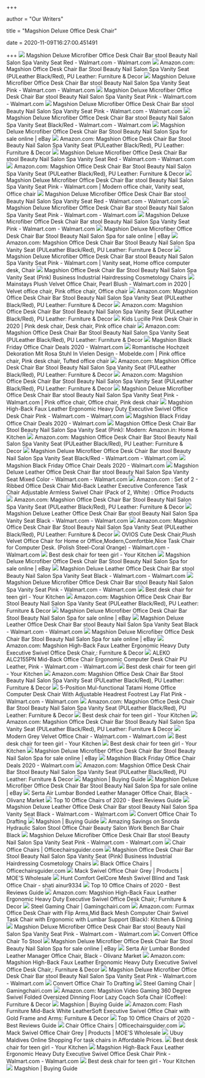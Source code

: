 +++
        
author = "Our Writers"
        
title = "Magshion Deluxe Office Desk Chair"
        
date = 2020-11-09T16:27:00.451491
        
+++
[ ![](https://i5.walmartimages.com/asr/e99419ce-f910-4912-a372-8b3db541f888_1.c044d3394769197cce418499864be779.jpeg)](https://i5.walmartimages.com/asr/e99419ce-f910-4912-a372-8b3db541f888_1.c044d3394769197cce418499864be779.jpeg) Magshion Deluxe Microfiber Office Desk Chair Bar stool Beauty Nail Salon  Spa Vanity Seat Red - Walmart.com - Walmart.com
[ ![](https://images-na.ssl-images-amazon.com/images/I/81qgQoUjHuL._AC_SL1500_.jpg)](https://images-na.ssl-images-amazon.com/images/I/81qgQoUjHuL._AC_SL1500_.jpg) Amazon.com: Magshion Office Desk Chair Bar Stool Beauty Nail Salon Spa  Vanity Seat (PULeather Black/Red), PU Leather: Furniture & Decor
[ ![](https://i5.walmartimages.com/asr/3806f58e-141f-4d25-8fdc-630e71c9c64b_1.3491c07776f0f4436f222d772a009e93.jpeg)](https://i5.walmartimages.com/asr/3806f58e-141f-4d25-8fdc-630e71c9c64b_1.3491c07776f0f4436f222d772a009e93.jpeg) Magshion Deluxe Microfiber Office Desk Chair Bar stool Beauty Nail Salon  Spa Vanity Seat Pink - Walmart.com - Walmart.com
[ ![](https://i5.walmartimages.com/asr/b28b001d-aaeb-49cf-8109-73ed9d8418fe_1.4abdfc9ae79840a74a5876eeb4ac526b.jpeg)](https://i5.walmartimages.com/asr/b28b001d-aaeb-49cf-8109-73ed9d8418fe_1.4abdfc9ae79840a74a5876eeb4ac526b.jpeg) Magshion Deluxe Microfiber Office Desk Chair Bar stool Beauty Nail Salon  Spa Vanity Seat Pink - Walmart.com - Walmart.com
[ ![](https://i5.walmartimages.com/asr/d514c7e9-27bc-4f6b-ac00-cf0cd1eb809b_1.f354088eb947e064797822e7c066c319.jpeg)](https://i5.walmartimages.com/asr/d514c7e9-27bc-4f6b-ac00-cf0cd1eb809b_1.f354088eb947e064797822e7c066c319.jpeg) Magshion Deluxe Microfiber Office Desk Chair Bar stool Beauty Nail Salon  Spa Vanity Seat Pink - Walmart.com - Walmart.com
[ ![](https://i5.walmartimages.com/asr/ffe99af8-a02a-458b-83f9-6bc35941ef41_1.7b2a8fb01b1dd42747bb229ec2298cc0.jpeg?odnWidth=612&odnHeight=612&odnBg=ffffff)](https://i5.walmartimages.com/asr/ffe99af8-a02a-458b-83f9-6bc35941ef41_1.7b2a8fb01b1dd42747bb229ec2298cc0.jpeg?odnWidth=612&odnHeight=612&odnBg=ffffff) Magshion Deluxe Microfiber Office Desk Chair Bar stool Beauty Nail Salon  Spa Vanity Seat Black/Red - Walmart.com - Walmart.com
[ ![](https://i.ebayimg.com/images/g/HpwAAOSwBAZcWNDx/s-l640.jpg)](https://i.ebayimg.com/images/g/HpwAAOSwBAZcWNDx/s-l640.jpg) Magshion Deluxe Microfiber Office Desk Chair Bar Stool Beauty Nail Salon  Spa for sale online | eBay
[ ![](https://m.media-amazon.com/images/I/31LDvbUApvL._AC_UL400_.jpg)](https://m.media-amazon.com/images/I/31LDvbUApvL._AC_UL400_.jpg) Amazon.com: Magshion Office Desk Chair Bar Stool Beauty Nail Salon Spa  Vanity Seat (PULeather Black/Red), PU Leather: Furniture & Decor
[ ![](https://i5.walmartimages.com/asr/29828c1b-02dd-41b3-996c-dd750aa46188_1.3664c53b319e859239c2d2645eed3caf.jpeg?odnWidth=450&odnHeight=450&odnBg=ffffff)](https://i5.walmartimages.com/asr/29828c1b-02dd-41b3-996c-dd750aa46188_1.3664c53b319e859239c2d2645eed3caf.jpeg?odnWidth=450&odnHeight=450&odnBg=ffffff) Magshion Deluxe Microfiber Office Desk Chair Bar stool Beauty Nail Salon  Spa Vanity Seat Red - Walmart.com - Walmart.com
[ ![](https://m.media-amazon.com/images/S/aplus-media/vc/f00c171e-46c3-49d8-8689-1a66d7363da5.__CR0,0,1200,1200_PT0_SX300_V1___.jpg)](https://m.media-amazon.com/images/S/aplus-media/vc/f00c171e-46c3-49d8-8689-1a66d7363da5.__CR0,0,1200,1200_PT0_SX300_V1___.jpg) Amazon.com: Magshion Office Desk Chair Bar Stool Beauty Nail Salon Spa  Vanity Seat (PULeather Black/Red), PU Leather: Furniture & Decor
[ ![](https://i.pinimg.com/236x/a1/72/ee/a172ee8048dd3bfa6474fff771866738.jpg)](https://i.pinimg.com/236x/a1/72/ee/a172ee8048dd3bfa6474fff771866738.jpg) Magshion Deluxe Microfiber Office Desk Chair Bar stool Beauty Nail Salon  Spa Vanity Seat Pink - Walmart.com | Modern office chair, Vanity seat, Office  chair
[ ![](https://i5.walmartimages.com/asr/b0f278c2-3e52-49e7-8045-1719273b113b_1.ffd503a2b86e02865d99a7ec691f1b94.jpeg)](https://i5.walmartimages.com/asr/b0f278c2-3e52-49e7-8045-1719273b113b_1.ffd503a2b86e02865d99a7ec691f1b94.jpeg) Magshion Deluxe Microfiber Office Desk Chair Bar stool Beauty Nail Salon  Spa Vanity Seat Red - Walmart.com - Walmart.com
[ ![](https://i5.walmartimages.com/asr/1ce2aac0-9748-4a2f-9786-31bad13bc6c3_1.51bc6ac20da723929a210d056fa7d73c.jpeg)](https://i5.walmartimages.com/asr/1ce2aac0-9748-4a2f-9786-31bad13bc6c3_1.51bc6ac20da723929a210d056fa7d73c.jpeg) Magshion Deluxe Microfiber Office Desk Chair Bar stool Beauty Nail Salon  Spa Vanity Seat Pink - Walmart.com - Walmart.com
[ ![](https://i5.walmartimages.com/dfw/6e29e393-abc7/k2-_6b92b5e6-adc6-4d08-b20c-b90a92ca56a1.v1.jpg)](https://i5.walmartimages.com/dfw/6e29e393-abc7/k2-_6b92b5e6-adc6-4d08-b20c-b90a92ca56a1.v1.jpg) Magshion Deluxe Microfiber Office Desk Chair Bar stool Beauty Nail Salon  Spa Vanity Seat Pink - Walmart.com - Walmart.com
[ ![](https://i.ebayimg.com/images/g/3DkAAOSwlXhZZrJM/s-l1600.png)](https://i.ebayimg.com/images/g/3DkAAOSwlXhZZrJM/s-l1600.png) Magshion Deluxe Microfiber Office Desk Chair Bar Stool Beauty Nail Salon  Spa for sale online | eBay
[ ![](https://m.media-amazon.com/images/I/71OaLSw8bhL._AC_UL400_.jpg)](https://m.media-amazon.com/images/I/71OaLSw8bhL._AC_UL400_.jpg) Amazon.com: Magshion Office Desk Chair Bar Stool Beauty Nail Salon Spa  Vanity Seat (PULeather Black/Red), PU Leather: Furniture & Decor
[ ![](https://i.pinimg.com/236x/26/ee/9b/26ee9b0c18091cb191418c93fdfa7156.jpg)](https://i.pinimg.com/236x/26/ee/9b/26ee9b0c18091cb191418c93fdfa7156.jpg) Magshion Deluxe Microfiber Office Desk Chair Bar stool Beauty Nail Salon  Spa Vanity Seat Pink - Walmart.com | Vanity seat, Home office computer desk,  Chair
[ ![](https://m.media-amazon.com/images/I/41RUEN0-AFL.jpg)](https://m.media-amazon.com/images/I/41RUEN0-AFL.jpg) Magshion Office Desk Chair Bar Stool Beauty Nail Salon Spa Vanity Seat  (Pink) Business Industrial Hairdressing Cosmetology Chairs
[ ![](https://i.pinimg.com/originals/4e/d5/bf/4ed5bf5d501dd45c534dcdba878e59bc.png)](https://i.pinimg.com/originals/4e/d5/bf/4ed5bf5d501dd45c534dcdba878e59bc.png) Mainstays Plush Velvet Office Chair, Pearl Blush - Walmart.com in 2020 |  Velvet office chair, Pink office chair, Office chair
[ ![](https://m.media-amazon.com/images/I/71TVCRGfJlL._AC_UL400_.jpg)](https://m.media-amazon.com/images/I/71TVCRGfJlL._AC_UL400_.jpg) Amazon.com: Magshion Office Desk Chair Bar Stool Beauty Nail Salon Spa  Vanity Seat (PULeather Black/Red), PU Leather: Furniture & Decor
[ ![](https://m.media-amazon.com/images/I/81PQbGpE4wL._AC_UL400_.jpg)](https://m.media-amazon.com/images/I/81PQbGpE4wL._AC_UL400_.jpg) Amazon.com: Magshion Office Desk Chair Bar Stool Beauty Nail Salon Spa  Vanity Seat (PULeather Black/Red), PU Leather: Furniture & Decor
[ ![](https://i.pinimg.com/736x/95/bb/13/95bb134d3435d1e14dc43d4342fff79b.jpg)](https://i.pinimg.com/736x/95/bb/13/95bb134d3435d1e14dc43d4342fff79b.jpg) Kids Lucille Pink Desk Chair in 2020 | Pink desk chair, Desk chair, Pink office  chair
[ ![](https://m.media-amazon.com/images/I/91HMMSLlJtL._AC_UL400_.jpg)](https://m.media-amazon.com/images/I/91HMMSLlJtL._AC_UL400_.jpg) Amazon.com: Magshion Office Desk Chair Bar Stool Beauty Nail Salon Spa  Vanity Seat (PULeather Black/Red), PU Leather: Furniture & Decor
[ ![](https://i5.walmartimages.com/asr/53ce7092-db48-4f6c-bc91-0fbba686a061_1.c07685dbcb8846dbd22fdb23b1b38914.jpeg?odnHeight=200&odnWidth=200&odnBg=ffffff)](https://i5.walmartimages.com/asr/53ce7092-db48-4f6c-bc91-0fbba686a061_1.c07685dbcb8846dbd22fdb23b1b38914.jpeg?odnHeight=200&odnWidth=200&odnBg=ffffff) Magshion Black Friday Office Chair Deals 2020 - Walmart.com
[ ![](https://i.pinimg.com/originals/67/ce/ac/67ceacc963bfb4b4ca55beab95e87b82.jpg)](https://i.pinimg.com/originals/67/ce/ac/67ceacc963bfb4b4ca55beab95e87b82.jpg) Romantische Hochzeit Dekoration Mit Rosa Stuhl In Vielen Design -  Mobelde.com | Pink office chair, Pink desk chair, Tufted office chair
[ ![](https://m.media-amazon.com/images/I/91nL62aJGfL._AC_UL400_.jpg)](https://m.media-amazon.com/images/I/91nL62aJGfL._AC_UL400_.jpg) Amazon.com: Magshion Office Desk Chair Bar Stool Beauty Nail Salon Spa  Vanity Seat (PULeather Black/Red), PU Leather: Furniture & Decor
[ ![](https://m.media-amazon.com/images/I/419ldNSfIjL._AC_UL400_.jpg)](https://m.media-amazon.com/images/I/419ldNSfIjL._AC_UL400_.jpg) Amazon.com: Magshion Office Desk Chair Bar Stool Beauty Nail Salon Spa  Vanity Seat (PULeather Black/Red), PU Leather: Furniture & Decor
[ ![](https://i.pinimg.com/236x/fa/af/3d/faaf3d171389f39ad9b45a6132df8aea.jpg)](https://i.pinimg.com/236x/fa/af/3d/faaf3d171389f39ad9b45a6132df8aea.jpg) Magshion Deluxe Microfiber Office Desk Chair Bar stool Beauty Nail Salon  Spa Vanity Seat Pink - Walmart.com | Pink office chair, Office chair, Pink desk  chair
[ ![](https://i5.walmartimages.com/asr/09e1c9f3-ebe4-432e-89a9-3d25ecd46dbb_1.650c8e9536941a7e038d7860534f2fea.jpeg)](https://i5.walmartimages.com/asr/09e1c9f3-ebe4-432e-89a9-3d25ecd46dbb_1.650c8e9536941a7e038d7860534f2fea.jpeg) Magshion High-Back Faux Leather Ergonomic Heavy Duty Executive Swivel  Office Desk Chair Pink - Walmart.com - Walmart.com
[ ![](https://i5.walmartimages.com/asr/f18f3923-66e1-4111-aa40-b594cbad67c7.838f48e90fd9c4d4e5ecc1b1b5827b39.jpeg?odnHeight=200&odnWidth=200&odnBg=ffffff)](https://i5.walmartimages.com/asr/f18f3923-66e1-4111-aa40-b594cbad67c7.838f48e90fd9c4d4e5ecc1b1b5827b39.jpeg?odnHeight=200&odnWidth=200&odnBg=ffffff) Magshion Black Friday Office Chair Deals 2020 - Walmart.com
[ ![](https://images-na.ssl-images-amazon.com/images/I/71vHpNh6KmL._SL1500_.jpg)](https://images-na.ssl-images-amazon.com/images/I/71vHpNh6KmL._SL1500_.jpg) Magshion Office Desk Chair Bar Stool Beauty Nail Salon Spa Vanity Seat  (Pink): Modern: Amazon.in: Home & Kitchen
[ ![](https://images-na.ssl-images-amazon.com/images/I/61ena1-3ClL._AC_UL160_SR160,160_.jpg)](https://images-na.ssl-images-amazon.com/images/I/61ena1-3ClL._AC_UL160_SR160,160_.jpg) Amazon.com: Magshion Office Desk Chair Bar Stool Beauty Nail Salon Spa  Vanity Seat (PULeather Black/Red), PU Leather: Furniture & Decor
[ ![](https://i5.walmartimages.com/asr/3a9b5ab7-8275-4678-9ecc-0b7e92a89a43_1.f6dd665f0b745e846f9d123ca8b9e9f2.jpeg)](https://i5.walmartimages.com/asr/3a9b5ab7-8275-4678-9ecc-0b7e92a89a43_1.f6dd665f0b745e846f9d123ca8b9e9f2.jpeg) Magshion Deluxe Microfiber Office Desk Chair Bar stool Beauty Nail Salon  Spa Vanity Seat Black/Red - Walmart.com - Walmart.com
[ ![](https://i5.walmartimages.com/asr/64aade3e-e3cd-4870-bfe8-9dfe8138406a_1.1e8b448cb4f4e863bc28531fc6227866.jpeg?odnHeight=200&odnWidth=200&odnBg=ffffff)](https://i5.walmartimages.com/asr/64aade3e-e3cd-4870-bfe8-9dfe8138406a_1.1e8b448cb4f4e863bc28531fc6227866.jpeg?odnHeight=200&odnWidth=200&odnBg=ffffff) Magshion Black Friday Office Chair Deals 2020 - Walmart.com
[ ![](https://i5.walmartimages.com/asr/b7e171f5-688e-452d-9ba5-500dc4f69bfd_2.9ac26d654db0fbeeef6eede52039df50.jpeg?odnWidth=282&odnHeight=282&odnBg=ffffff)](https://i5.walmartimages.com/asr/b7e171f5-688e-452d-9ba5-500dc4f69bfd_2.9ac26d654db0fbeeef6eede52039df50.jpeg?odnWidth=282&odnHeight=282&odnBg=ffffff) Magshion Deluxe Leather Office Desk Chair Bar stool Beauty Nail Salon Spa  Vanity Seat Mixed Color - Walmart.com - Walmart.com
[ ![](https://images-na.ssl-images-amazon.com/images/I/71gax%2BKzn6L._SY355_.jpg)](https://images-na.ssl-images-amazon.com/images/I/71gax%2BKzn6L._SY355_.jpg) Amazon.com : Set of 2 - Ribbed Office Desk Chair Mid-Back Leather Executive  Conference Task Chair Adjustable Armless Swivel Chair (Pack of 2, White) :  Office Products
[ ![](https://m.media-amazon.com/images/S/aplus-media/vc/0440a417-0cc7-463c-aaa9-bb7e77e1c8b8.__CR0,0,1200,1200_PT0_SX220_V1___.jpg)](https://m.media-amazon.com/images/S/aplus-media/vc/0440a417-0cc7-463c-aaa9-bb7e77e1c8b8.__CR0,0,1200,1200_PT0_SX220_V1___.jpg) Amazon.com: Magshion Office Desk Chair Bar Stool Beauty Nail Salon Spa  Vanity Seat (PULeather Black/Red), PU Leather: Furniture & Decor
[ ![](https://i5.walmartimages.com/asr/4560803e-eac4-4ade-9283-102e69d3dc15_1.29443c0a9c361ef03255b4f0a3cc03e3.jpeg?odnWidth=282&odnHeight=282&odnBg=ffffff)](https://i5.walmartimages.com/asr/4560803e-eac4-4ade-9283-102e69d3dc15_1.29443c0a9c361ef03255b4f0a3cc03e3.jpeg?odnWidth=282&odnHeight=282&odnBg=ffffff) Magshion Deluxe Leather Office Desk Chair Bar stool Beauty Nail Salon Spa  Vanity Seat Black - Walmart.com - Walmart.com
[ ![](https://images-na.ssl-images-amazon.com/images/I/610ghcO3zNL._AC_UL160_SR160,160_.jpg)](https://images-na.ssl-images-amazon.com/images/I/610ghcO3zNL._AC_UL160_SR160,160_.jpg) Amazon.com: Magshion Office Desk Chair Bar Stool Beauty Nail Salon Spa  Vanity Seat (PULeather Black/Red), PU Leather: Furniture & Decor
[ ![](https://i5.walmartimages.com/asr/52530beb-91ed-4846-9c7f-5960e7520a05_1.326d6609e3d55d4cacdc7bec9b51cfee.jpeg)](https://i5.walmartimages.com/asr/52530beb-91ed-4846-9c7f-5960e7520a05_1.326d6609e3d55d4cacdc7bec9b51cfee.jpeg) OVIOS Cute Desk Chair,Plush Velvet Office Chair for Home or Office,Modern,Comfortble,Nice  Task Chair for Computer Desk. (Polish Steel-Coral Orange) - Walmart.com -  Walmart.com
[ ![](https://images-na.ssl-images-amazon.com/images/I/61fVbYsk%2B6L._SL1500_.jpg)](https://images-na.ssl-images-amazon.com/images/I/61fVbYsk%2B6L._SL1500_.jpg) Best desk chair for teen girl - Your Kitchen
[ ![](https://i.ebayimg.com/images/g/2DoAAOSwALlcWNAp/s-l640.jpg)](https://i.ebayimg.com/images/g/2DoAAOSwALlcWNAp/s-l640.jpg) Magshion Deluxe Microfiber Office Desk Chair Bar Stool Beauty Nail Salon  Spa for sale online | eBay
[ ![](https://i5.walmartimages.com/asr/a900c7f7-10ea-4658-8c11-ace15606d02e_1.279d280ea57f416770d09c49f8035297.jpeg?odnWidth=282&odnHeight=282&odnBg=ffffff)](https://i5.walmartimages.com/asr/a900c7f7-10ea-4658-8c11-ace15606d02e_1.279d280ea57f416770d09c49f8035297.jpeg?odnWidth=282&odnHeight=282&odnBg=ffffff) Magshion Deluxe Leather Office Desk Chair Bar stool Beauty Nail Salon Spa  Vanity Seat Black - Walmart.com - Walmart.com
[ ![](https://i5.walmartimages.com/dfw/6e29e393-acaf/k2-_08b92048-5bd7-444d-b54f-f9ac527568ef.v1.jpg)](https://i5.walmartimages.com/dfw/6e29e393-acaf/k2-_08b92048-5bd7-444d-b54f-f9ac527568ef.v1.jpg) Magshion Deluxe Microfiber Office Desk Chair Bar stool Beauty Nail Salon  Spa Vanity Seat Pink - Walmart.com - Walmart.com
[ ![](https://images-na.ssl-images-amazon.com/images/I/714YFiB3BPL._SL1500_.jpg)](https://images-na.ssl-images-amazon.com/images/I/714YFiB3BPL._SL1500_.jpg) Best desk chair for teen girl - Your Kitchen
[ ![](https://images-na.ssl-images-amazon.com/images/I/71+vGfgVMjL._CR0,204,1224,1224_UX175.jpg)](https://images-na.ssl-images-amazon.com/images/I/71+vGfgVMjL._CR0,204,1224,1224_UX175.jpg) Amazon.com: Magshion Office Desk Chair Bar Stool Beauty Nail Salon Spa  Vanity Seat (PULeather Black/Red), PU Leather: Furniture & Decor
[ ![](https://i.ebayimg.com/images/g/4tgAAOSwwkRcWNA4/s-l640.jpg)](https://i.ebayimg.com/images/g/4tgAAOSwwkRcWNA4/s-l640.jpg) Magshion Deluxe Microfiber Office Desk Chair Bar Stool Beauty Nail Salon  Spa for sale online | eBay
[ ![](https://i5.walmartimages.com/asr/20d97a2c-3230-4ec5-af39-428b27c941e3_1.9e64a58930d442a8b43b3d5d2014da2f.jpeg?odnWidth=282&odnHeight=282&odnBg=ffffff)](https://i5.walmartimages.com/asr/20d97a2c-3230-4ec5-af39-428b27c941e3_1.9e64a58930d442a8b43b3d5d2014da2f.jpeg?odnWidth=282&odnHeight=282&odnBg=ffffff) Magshion Deluxe Leather Office Desk Chair Bar stool Beauty Nail Salon Spa  Vanity Seat Black - Walmart.com - Walmart.com
[ ![](https://i.ebayimg.com/images/g/RwcAAOSw7rReHvet/s-l225.jpg)](https://i.ebayimg.com/images/g/RwcAAOSw7rReHvet/s-l225.jpg) Magshion Deluxe Microfiber Office Desk Chair Bar Stool Beauty Nail Salon  Spa for sale online | eBay
[ ![](https://m.media-amazon.com/images/I/81Rcl6nBUML._AC_UL400_.jpg)](https://m.media-amazon.com/images/I/81Rcl6nBUML._AC_UL400_.jpg) Amazon.com: Magshion High-Back Faux Leather Ergonomic Heavy Duty Executive Swivel  Office Desk Chair,: Furniture & Decor
[ ![](https://i5.walmartimages.com/asr/f4e6cebd-fc2b-4d0c-9102-a0810d3a11ef_1.cc820e8837b721d2e079025cf0406081.jpeg)](https://i5.walmartimages.com/asr/f4e6cebd-fc2b-4d0c-9102-a0810d3a11ef_1.cc820e8837b721d2e079025cf0406081.jpeg) ALEKO ALC2155PN Mid-Back Office Chair Ergonomic Computer Desk Chair PU  Leather, Pink - Walmart.com - Walmart.com
[ ![](https://images-na.ssl-images-amazon.com/images/I/81qjjXhe7uL._SL1500_.jpg)](https://images-na.ssl-images-amazon.com/images/I/81qjjXhe7uL._SL1500_.jpg) Best desk chair for teen girl - Your Kitchen
[ ![](https://m.media-amazon.com/images/S/aplus-media/vc/392e2f0b-402a-4d35-9158-7cf03ab3c7aa.__CR0,0,970,300_PT0_SX970_V1___.jpg)](https://m.media-amazon.com/images/S/aplus-media/vc/392e2f0b-402a-4d35-9158-7cf03ab3c7aa.__CR0,0,970,300_PT0_SX970_V1___.jpg) Amazon.com: Magshion Office Desk Chair Bar Stool Beauty Nail Salon Spa  Vanity Seat (PULeather Black/Red), PU Leather: Furniture & Decor
[ ![](https://i5.walmartimages.com/asr/da08221f-35ec-47ae-9761-7d0f1e0f6b3e_1.ea4f4ba900fb680c8e27536c18fc3046.jpeg)](https://i5.walmartimages.com/asr/da08221f-35ec-47ae-9761-7d0f1e0f6b3e_1.ea4f4ba900fb680c8e27536c18fc3046.jpeg) 5-Position Mul-functional Tatami Home Office Computer Desk Chair With  Adjustable Headrest Footrest Lay Flat Pink - Walmart.com - Walmart.com
[ ![](https://images-na.ssl-images-amazon.com/images/I/71QgsXdkBwL._CR0,487,1008,1008_UX175.jpg)](https://images-na.ssl-images-amazon.com/images/I/71QgsXdkBwL._CR0,487,1008,1008_UX175.jpg) Amazon.com: Magshion Office Desk Chair Bar Stool Beauty Nail Salon Spa  Vanity Seat (PULeather Black/Red), PU Leather: Furniture & Decor
[ ![](https://images-na.ssl-images-amazon.com/images/I/51FfBwjp3zL._SL1000_.jpg)](https://images-na.ssl-images-amazon.com/images/I/51FfBwjp3zL._SL1000_.jpg) Best desk chair for teen girl - Your Kitchen
[ ![](https://images-na.ssl-images-amazon.com/images/I/51jYEbJOOqL._CR157,0,405,405_UX175.jpg)](https://images-na.ssl-images-amazon.com/images/I/51jYEbJOOqL._CR157,0,405,405_UX175.jpg) Amazon.com: Magshion Office Desk Chair Bar Stool Beauty Nail Salon Spa  Vanity Seat (PULeather Black/Red), PU Leather: Furniture & Decor
[ ![](https://i5.walmartimages.com/asr/95534c3c-94d8-463d-acc8-6a261fd44fb5_1.80c727c52c6c7c07437068ca3c05e401.jpeg)](https://i5.walmartimages.com/asr/95534c3c-94d8-463d-acc8-6a261fd44fb5_1.80c727c52c6c7c07437068ca3c05e401.jpeg) Modern Grey Velvet Office Chair - Walmart.com - Walmart.com
[ ![](https://images-na.ssl-images-amazon.com/images/I/81UASf0ye%2BL._SL1500_.jpg)](https://images-na.ssl-images-amazon.com/images/I/81UASf0ye%2BL._SL1500_.jpg) Best desk chair for teen girl - Your Kitchen
[ ![](https://images-na.ssl-images-amazon.com/images/I/81D5Y8o3%2BaL._AC_SL1500_.jpg)](https://images-na.ssl-images-amazon.com/images/I/81D5Y8o3%2BaL._AC_SL1500_.jpg) Best desk chair for teen girl - Your Kitchen
[ ![](https://i.ebayimg.com/images/g/RewAAOSwypZb~KLD/s-l1600.jpg)](https://i.ebayimg.com/images/g/RewAAOSwypZb~KLD/s-l1600.jpg) Magshion Deluxe Microfiber Office Desk Chair Bar Stool Beauty Nail Salon  Spa for sale online | eBay
[ ![](https://i5.walmartimages.com/asr/ae40aae4-d886-4e1d-9a64-3e21edf807fa_1.aeae8ee6de3d9fd2fa845e38efecb9b7.jpeg?odnHeight=200&odnWidth=200&odnBg=ffffff)](https://i5.walmartimages.com/asr/ae40aae4-d886-4e1d-9a64-3e21edf807fa_1.aeae8ee6de3d9fd2fa845e38efecb9b7.jpeg?odnHeight=200&odnWidth=200&odnBg=ffffff) Magshion Black Friday Office Chair Deals 2020 - Walmart.com
[ ![](https://m.media-amazon.com/images/S/aplus-media/vc/fa94cd36-5370-4b6a-969e-5270715fc88e.__CR0,0,1001,1001_PT0_SX220_V1___.jpg)](https://m.media-amazon.com/images/S/aplus-media/vc/fa94cd36-5370-4b6a-969e-5270715fc88e.__CR0,0,1001,1001_PT0_SX220_V1___.jpg) Amazon.com: Magshion Office Desk Chair Bar Stool Beauty Nail Salon Spa  Vanity Seat (PULeather Black/Red), PU Leather: Furniture & Decor
[ ![](https://m.media-amazon.com/images/I/41IddxSasHL.jpg)](https://m.media-amazon.com/images/I/41IddxSasHL.jpg) Magshion | Buying Guide
[ ![](https://i.ebayimg.com/images/g/R24AAOSw~61cWNAw/s-l640.jpg)](https://i.ebayimg.com/images/g/R24AAOSw~61cWNAw/s-l640.jpg) Magshion Deluxe Microfiber Office Desk Chair Bar Stool Beauty Nail Salon  Spa for sale online | eBay
[ ![](https://olivanz.net/wp-content/uploads/2020/09/6c01b389-a9e7-4b84-9983-8dfac82b5e90_1.2b2c7dbe3da144e34f792f0a10d17c57-scaled.jpeg)](https://olivanz.net/wp-content/uploads/2020/09/6c01b389-a9e7-4b84-9983-8dfac82b5e90_1.2b2c7dbe3da144e34f792f0a10d17c57-scaled.jpeg) Serta Air Lumbar Bonded Leather Manager Office Chair, Black - Olivanz Market
[ ![](https://m.media-amazon.com/images/I/41ABU4CBLNL.jpg)](https://m.media-amazon.com/images/I/41ABU4CBLNL.jpg) Top 10 Office Chairs of 2020 - Best Reviews Guide
[ ![](https://i5.walmartimages.com/asr/499ca2c2-d6d2-46ee-ba8e-38eae0827cb7_1.7d6234fcdacc71f292ab63ff3b529f56.jpeg?odnWidth=282&odnHeight=282&odnBg=ffffff)](https://i5.walmartimages.com/asr/499ca2c2-d6d2-46ee-ba8e-38eae0827cb7_1.7d6234fcdacc71f292ab63ff3b529f56.jpeg?odnWidth=282&odnHeight=282&odnBg=ffffff) Magshion Deluxe Leather Office Desk Chair Bar stool Beauty Nail Salon Spa  Vanity Seat Black - Walmart.com - Walmart.com
[ ![](http://www.goodofficechairs.com/images/magshion-convert-office-chair-to-drafting.jpg)](http://www.goodofficechairs.com/images/magshion-convert-office-chair-to-drafting.jpg) Convert Office Chair To Drafting
[ ![](https://m.media-amazon.com/images/I/41mD9yVOynL.jpg)](https://m.media-amazon.com/images/I/41mD9yVOynL.jpg) Magshion | Buying Guide
[ ![](https://images.prod.meredith.com/product/5ab9c8da27c39a6975db928189fc55ec/1572516273103/l/snorda-hydraulic-salon-stool-office-chair-beauty-salon-work-bench-bar-chair-black)](https://images.prod.meredith.com/product/5ab9c8da27c39a6975db928189fc55ec/1572516273103/l/snorda-hydraulic-salon-stool-office-chair-beauty-salon-work-bench-bar-chair-black) Amazing Savings on Snorda Hydraulic Salon Stool Office Chair Beauty Salon  Work Bench Bar Chair Black
[ ![](https://i5.walmartimages.com/asr/2ef3aba0-412b-4519-a8bd-2e8baf0c75f0_1.5e585a2946df5b8df4b0ac9eff373cb6.jpeg?odnWidth=282&odnHeight=282&odnBg=ffffff)](https://i5.walmartimages.com/asr/2ef3aba0-412b-4519-a8bd-2e8baf0c75f0_1.5e585a2946df5b8df4b0ac9eff373cb6.jpeg?odnWidth=282&odnHeight=282&odnBg=ffffff) Magshion Deluxe Microfiber Office Desk Chair Bar stool Beauty Nail Salon  Spa Vanity Seat Pink - Walmart.com - Walmart.com
[ ![](https://images.officechairsguider.com/office-chair-computer-desk-chair-gaming-ergonomic-uNJ_CFsxbdEheA.jpg)](https://images.officechairsguider.com/office-chair-computer-desk-chair-gaming-ergonomic-uNJ_CFsxbdEheA.jpg) Chair Office Chairs | Officechairsguider.com
[ ![](https://m.media-amazon.com/images/I/41h-wxQWdfL.jpg)](https://m.media-amazon.com/images/I/41h-wxQWdfL.jpg) Magshion Office Desk Chair Bar Stool Beauty Nail Salon Spa Vanity Seat  (Pink) Business Industrial Hairdressing Cosmetology Chairs
[ ![](http://images.officechairsguider.com/modern-pu-leather-office-chair.jpg)](http://images.officechairsguider.com/modern-pu-leather-office-chair.jpg) Black Office Chairs | Officechairsguider.com
[ ![](https://www.moeshomecollection.com/wp-content/uploads/2018/06/UU-1010-41.jpg)](https://www.moeshomecollection.com/wp-content/uploads/2018/06/UU-1010-41.jpg) Mack Swivel Office Chair Grey | Products | MOE'S Wholesale
[ ![](https://images-na.ssl-images-amazon.com/images/I/6100R%2Bvj9RL._AC_SY879_.jpg)](https://images-na.ssl-images-amazon.com/images/I/6100R%2Bvj9RL._AC_SY879_.jpg) Hunt Comfort GelCore Mesh Swivel Blind and Task Office Chair - shati  ainur9334
[ ![](https://m.media-amazon.com/images/I/41gGmdnWlNL.jpg)](https://m.media-amazon.com/images/I/41gGmdnWlNL.jpg) Top 10 Office Chairs of 2020 - Best Reviews Guide
[ ![](https://m.media-amazon.com/images/I/71R6jj+ptyL._AC_UL400_.jpg)](https://m.media-amazon.com/images/I/71R6jj+ptyL._AC_UL400_.jpg) Amazon.com: Magshion High-Back Faux Leather Ergonomic Heavy Duty Executive Swivel  Office Desk Chair,: Furniture & Decor
[ ![](https://images.gamingchairi.com/gaming-chair-racing-ergonomic-recliner-office-computer-t2-KZlnqgb1TGA.jpg)](https://images.gamingchairi.com/gaming-chair-racing-ergonomic-recliner-office-computer-t2-KZlnqgb1TGA.jpg) Steel Gaming Chair | Gamingchairi.com
[ ![](https://images-na.ssl-images-amazon.com/images/I/71P4CyEhmFL._AC_SL1500_.jpg)](https://images-na.ssl-images-amazon.com/images/I/71P4CyEhmFL._AC_SL1500_.jpg) Amazon.com: Furmax Office Desk Chair with Flip Arms,Mid Back Mesh Computer  Chair Swivel Task Chair with Ergonomic with Lumbar Support (Black): Kitchen  & Dining
[ ![](https://i5.walmartimages.com/asr/6bd183d2-c6e5-460e-bc4b-2a370d0f935d_1.0e2dc1f3c381c66408e53d857e2c8922.jpeg?odnWidth=282&odnHeight=282&odnBg=ffffff)](https://i5.walmartimages.com/asr/6bd183d2-c6e5-460e-bc4b-2a370d0f935d_1.0e2dc1f3c381c66408e53d857e2c8922.jpeg?odnWidth=282&odnHeight=282&odnBg=ffffff) Magshion Deluxe Microfiber Office Desk Chair Bar stool Beauty Nail Salon  Spa Vanity Seat Pink - Walmart.com - Walmart.com
[ ![](http://www.goodofficechairs.com/images/convert-office-chair-to-stool.jpg)](http://www.goodofficechairs.com/images/convert-office-chair-to-stool.jpg) Convert Office Chair To Stool
[ ![](https://i.ebayimg.com/thumbs/images/g/a-sAAOSwGSxfXJ2U/s-l200.jpg)](https://i.ebayimg.com/thumbs/images/g/a-sAAOSwGSxfXJ2U/s-l200.jpg) Magshion Deluxe Microfiber Office Desk Chair Bar Stool Beauty Nail Salon  Spa for sale online | eBay
[ ![](https://olivanz.net/wp-content/uploads/2020/09/eb6783c1-a9d8-4a88-acab-5c6aa1ab0020_1.5fc09f66f1f7ac3ea4f1bfdde47bc5c4-scaled.jpeg)](https://olivanz.net/wp-content/uploads/2020/09/eb6783c1-a9d8-4a88-acab-5c6aa1ab0020_1.5fc09f66f1f7ac3ea4f1bfdde47bc5c4-scaled.jpeg) Serta Air Lumbar Bonded Leather Manager Office Chair, Black - Olivanz Market
[ ![](https://m.media-amazon.com/images/S/aplus-media/vc/5a024d78-5d14-40e4-94f1-c50c525ada20.__CR0,0,1500,1500_PT0_SX300_V1___.jpg)](https://m.media-amazon.com/images/S/aplus-media/vc/5a024d78-5d14-40e4-94f1-c50c525ada20.__CR0,0,1500,1500_PT0_SX300_V1___.jpg) Amazon.com: Magshion High-Back Faux Leather Ergonomic Heavy Duty Executive Swivel  Office Desk Chair,: Furniture & Decor
[ ![](https://i5.walmartimages.com/asr/97c619ea-93e0-432c-989d-83878889bbae_1.8cf3eac50145f8ada3cfb813db7b6705.jpeg?odnWidth=282&odnHeight=282&odnBg=ffffff)](https://i5.walmartimages.com/asr/97c619ea-93e0-432c-989d-83878889bbae_1.8cf3eac50145f8ada3cfb813db7b6705.jpeg?odnWidth=282&odnHeight=282&odnBg=ffffff) Magshion Deluxe Microfiber Office Desk Chair Bar stool Beauty Nail Salon  Spa Vanity Seat Pink - Walmart.com - Walmart.com
[ ![](http://www.goodofficechairs.com/images/convert-office-chair-to-drafting.jpg)](http://www.goodofficechairs.com/images/convert-office-chair-to-drafting.jpg) Convert Office Chair To Drafting
[ ![](https://images.gamingchairi.com/l-m/high-back-racing-style-gaming-chair-reclining-X-Un_82s9WXlQg-v-3899310016.jpg)](https://images.gamingchairi.com/l-m/high-back-racing-style-gaming-chair-reclining-X-Un_82s9WXlQg-v-3899310016.jpg) Steel Gaming Chair | Gamingchairi.com
[ ![](https://images-na.ssl-images-amazon.com/images/I/51Sa-6NA1GL._AC_SX679_.jpg)](https://images-na.ssl-images-amazon.com/images/I/51Sa-6NA1GL._AC_SX679_.jpg) Amazon.com: Magshion Video Gaming 360 Degree Swivel Folded Oversized  Dinning Floor Lazy Coach Sofa Chair (Coffee): Furniture & Decor
[ ![](https://m.media-amazon.com/images/I/41oLmJ+jIbL.jpg)](https://m.media-amazon.com/images/I/41oLmJ+jIbL.jpg) Magshion | Buying Guide
[ ![](https://images-na.ssl-images-amazon.com/images/I/81K5GmJP-XL._AC_SL1500_.jpg)](https://images-na.ssl-images-amazon.com/images/I/81K5GmJP-XL._AC_SL1500_.jpg) Amazon.com: Flash Furniture Mid-Back White LeatherSoft Executive Swivel  Office Chair with Gold Frame and Arms: Furniture & Decor
[ ![](https://m.media-amazon.com/images/I/41sO2sLPM3L.jpg)](https://m.media-amazon.com/images/I/41sO2sLPM3L.jpg) Top 10 Office Chairs of 2020 - Best Reviews Guide
[ ![](https://images.officechairsguider.com/office-chair-executive-home-computer-desk-seat.jpg)](https://images.officechairsguider.com/office-chair-executive-home-computer-desk-seat.jpg) Chair Office Chairs | Officechairsguider.com
[ ![](https://www.moeshomecollection.com/wp-content/uploads/2018/06/UU-1010-41_03-940x940.jpg)](https://www.moeshomecollection.com/wp-content/uploads/2018/06/UU-1010-41_03-940x940.jpg) Mack Swivel Office Chair Grey | Products | MOE'S Wholesale
[ ![](https://www.ubuy.mv/productimg/?image=aHR0cHM6Ly9pNS53YWxtYXJ0aW1hZ2VzLmNvbS9hc3IvN2JiNjgzODgtODkzMC00OGU5LTlkMzQtN2NlNDgyOTA5NGFiXzEuNTcwYTJiMjY5MGIxNTA1OTJlNjc0MGI5MDIxMWFjZWUuanBlZz9vZG5IZWlnaHQ9NDUwJmFtcDtvZG5XaWR0aD00NTAmYW1wO29kbkJnPUZGRkZGRg.jpg)](https://www.ubuy.mv/productimg/?image=aHR0cHM6Ly9pNS53YWxtYXJ0aW1hZ2VzLmNvbS9hc3IvN2JiNjgzODgtODkzMC00OGU5LTlkMzQtN2NlNDgyOTA5NGFiXzEuNTcwYTJiMjY5MGIxNTA1OTJlNjc0MGI5MDIxMWFjZWUuanBlZz9vZG5IZWlnaHQ9NDUwJmFtcDtvZG5XaWR0aD00NTAmYW1wO29kbkJnPUZGRkZGRg.jpg) Ubuy Maldives Online Shopping For task chairs in Affordable Prices.
[ ![](https://images-na.ssl-images-amazon.com/images/I/81wiwIp6pyL._AC_SL1500_.jpg)](https://images-na.ssl-images-amazon.com/images/I/81wiwIp6pyL._AC_SL1500_.jpg) Best desk chair for teen girl - Your Kitchen
[ ![](https://i5.walmartimages.com/asr/aa7673c9-e092-4d5c-a279-474a9fc6983a_1.6f747da02d083b43a38dceb720960d27.jpeg)](https://i5.walmartimages.com/asr/aa7673c9-e092-4d5c-a279-474a9fc6983a_1.6f747da02d083b43a38dceb720960d27.jpeg) Magshion High-Back Faux Leather Ergonomic Heavy Duty Executive Swivel  Office Desk Chair Pink - Walmart.com - Walmart.com
[ ![](https://cookithome.com//wp-content/uploads/2019/10/979c98474fc24948b53c247649f9766e.webp)](https://cookithome.com//wp-content/uploads/2019/10/979c98474fc24948b53c247649f9766e.webp) Best desk chair for teen girl - Your Kitchen
[ ![](https://m.media-amazon.com/images/I/41ztI-lFysL.jpg)](https://m.media-amazon.com/images/I/41ztI-lFysL.jpg) Magshion | Buying Guide
